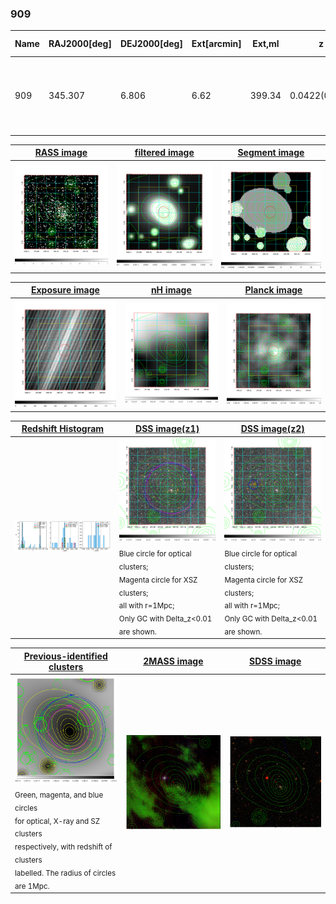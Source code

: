 <div STYLE="page-break-after: always;"></div>

### 909

|Name|RAJ2000[deg]|DEJ2000[deg] |Ext[arcmin]| Ext,ml | z | z_src| C|GC(XSZ,Delta_z<0.01)| GC(OPT,Delta_z<0.01)|GC| R_sig[arcmin] | R500[arcmin] | R500[Mpc]| CRsig[c/s] | CR500[c/s] |L500[1E44 erg/s]|F500[1E-12 erg/s/cm^2]| M500[1E14 Msun]|Tx[keV]|Cnt_sig|Beta|Rc[arcmin]|Comment|Alias|
|---|---|---|---|---|---|------|---|--------|---------|----------|---|---|---|---|---|---|---|---|---|---|---|---|---|---|
|909| 345.307| 6.806| 6.62| 399.34| 0.0422(0.006)| z1, z_xsz| B| PSZ2, Tar| N| C, F20, N, PSZ2, SPI, Tar, W| 26.181| 16.323| 0.815| 0.684(0.068)| 0.644(0.064)| 0.464(0.025)| 11.143(0.596)| 1.61(0.04)| 2.91(0.05)| 308.0| 0.954(-0.059+0.033)| 11.486(-0.794+0.521)| -| k553|

|[RASS image](../image/909/909_img.pdf)|[filtered image](../image/909/909_fil.pdf)|[Segment image](../image/909/909_seg.pdf)|
|-------------------|--------------------|-------------------|
| <img src="../image/909/909_img.png" width="300">  | <img src="../image/909/909_fil.png" width="300">   | <img src="../image/909/909_seg.png" width="300">  |

|[Exposure image](../image/909/909_mex.pdf)| [nH image](../image/909/909_nh.pdf)| [Planck image](../image/909/909_p.pdf)|
|-------------------|--------------------|-------------------|
|<img src="../image/909/909_mex.png" width="300">   | <img src="../image/909/909_nh.png" width="300">    | <img src="../image/909/909_p.png" width="300"> |

|[Redshift Histogram](../image/909/909_zg.pdf) | [DSS image(z1)](../image/909/909_dss_z1.pdf)      |  [DSS image(z2)](../image/909/909_dss_z2.pdf)    |
|-------------------|--------------------|-------------------|
|<img src="../image/909/909_zg.png" width="300"> |<img src="../image/909/909_dss_z1.png" width="300"> <sub><br>Blue circle for optical clusters; <br>Magenta circle for XSZ clusters; <br>all with r=1Mpc; <br>Only GC with Delta_z<0.01 are shown. </sub>| <img src="../image/909/909_dss_z2.png" width="300"><sub><br>Blue circle for optical clusters; <br>Magenta circle for XSZ clusters; <br>all with r=1Mpc; <br>Only GC with Delta_z<0.01 are shown. </sub> |

|[Previous-identified clusters](../image/909/909_gc.pdf) | [2MASS image](../image/909/909_2mass.pdf)      |[SDSS image](../image/909/909_sdss.pdf)   |
|-------------------|-------------------|-------------------|
|<img src=../image/909/909_gc.png width="300"> <br><sub>Green, magenta, and blue circles <br>for optical, X-ray and SZ clusters <br>respectively, with redshift of clusters <br>labelled. The radius of circles <br>are 1Mpc.</sub>|<img src="../image/909/909_2mass.png" width="300">  | <img src="../image/909/909_sdss.png" width="300">  |




